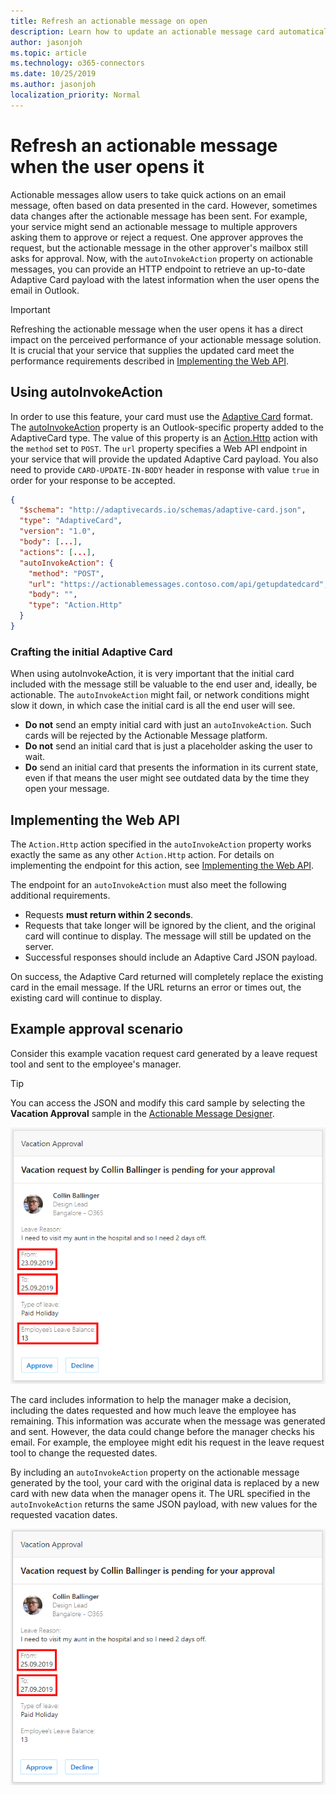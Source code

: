 ```yaml
---
title: Refresh an actionable message on open
description: Learn how to update an actionable message card automatically when the user opens it.
author: jasonjoh
ms.topic: article
ms.technology: o365-connectors
ms.date: 10/25/2019
ms.author: jasonjoh
localization_priority: Normal
---
```


# Refresh an actionable message when the user opens it

Actionable messages allow users to take quick actions on an email message, often based on data presented in the card. However, sometimes data changes after the actionable message has been sent. For example, your service might send an actionable message to multiple approvers asking them to approve or reject a request. One approver approves the request, but the actionable message in the other approver's mailbox still asks for approval. Now, with the `autoInvokeAction` property on actionable messages, you can provide an HTTP endpoint to retrieve an up-to-date Adaptive Card payload with the latest information when the user opens the email in Outlook.

> [!IMPORTANT]
> Refreshing the actionable message when the user opens it has a direct impact on the perceived performance of your actionable message solution. It is crucial that your service that supplies the updated card meet the performance requirements described in [Implementing the Web API](#implementing-the-web-api).

## Using autoInvokeAction

In order to use this feature, your card must use the [Adaptive Card](adaptive-card.md) format. The [autoInvokeAction](adaptive-card.md#additional-properties-on-the-adaptivecard-type) property is an Outlook-specific property added to the AdaptiveCard type. The value of this property is an [Action.Http](adaptive-card.md#actionhttp) action with the `method` set to `POST`. The `url` property specifies a Web API endpoint in your service that will provide the updated Adaptive Card payload. You also need to provide `CARD-UPDATE-IN-BODY` header in response with value `true` in order for your response to be accepted.

```json
{
  "$schema": "http://adaptivecards.io/schemas/adaptive-card.json",
  "type": "AdaptiveCard",
  "version": "1.0",
  "body": [...],
  "actions": [...],
  "autoInvokeAction": {
    "method": "POST",
    "url": "https://actionablemessages.contoso.com/api/getupdatedcard",
    "body": "",
    "type": "Action.Http"
  }
}
```

### Crafting the initial Adaptive Card

When using autoInvokeAction, it is very important that the initial card included with the message still be valuable to the end user and, ideally, be actionable. The `autoInvokeAction` might fail, or network conditions might slow it down, in which case the initial card is all the end user will see.

- **Do not** send an empty initial card with just an `autoInvokeAction`. Such cards will be rejected by the Actionable Message platform.
- **Do not** send an initial card that is just a placeholder asking the user to wait.
- **Do** send an initial card that presents the information in its current state, even if that means the user might see outdated data by the time they open your message.

## Implementing the Web API

The `Action.Http` action specified in the `autoInvokeAction` property works exactly the same as any other `Action.Http` action. For details on implementing the endpoint for this action, see [Implementing the Web API](adaptive-card.md#implementing-the-web-api).

The endpoint for an `autoInvokeAction` must also meet the following additional requirements.

- Requests **must return within 2 seconds**.
- Requests that take longer will be ignored by the client, and the original card will continue to display. The message will still be updated on the server.
- Successful responses should include an Adaptive Card JSON payload.

On success, the Adaptive Card returned will completely replace the existing card in the email message. If the URL returns an error or times out, the existing card will continue to display.

## Example approval scenario

Consider this example vacation request card generated by a leave request tool and sent to the employee's manager.

> [!TIP]
> You can access the JSON and modify this card sample by selecting the **Vacation Approval** sample in the [Actionable Message Designer](https://amdesigner.azurewebsites.net/).

![An actionable message representing a vacation request, including the dates requested and the employee's remaining leave balance](images/vacation-request-card.png)

The card includes information to help the manager make a decision, including the dates requested and how much leave the employee has remaining. This information was accurate when the message was generated and sent. However, the data could change before the manager checks his email. For example, the employee might edit his request in the leave request tool to change the requested dates.

By including an `autoInvokeAction` property on the actionable message generated by the tool, your card with the original data is replaced by a new card with new data when the manager opens it. The URL specified in the `autoInvokeAction` returns the same JSON payload, with new values for the requested vacation dates.

![The vacation request actionable message, with updated values for the dates requested.](images/vacation-request-card-updated.png)
